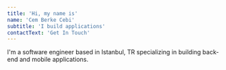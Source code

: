 ```yaml
---
title: 'Hi, my name is'
name: 'Cem Berke Cebi'
subtitle: 'I build applications'
contactText: 'Get In Touch'
---
```


I'm a software engineer based in Istanbul, TR specializing in building back-end and mobile applications.
